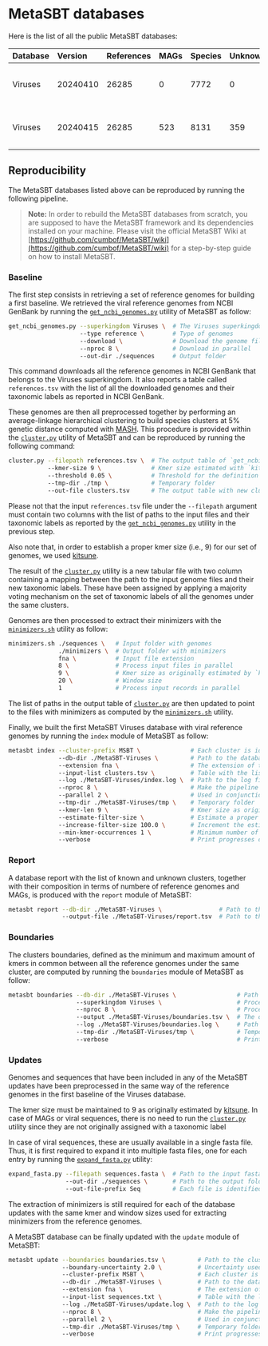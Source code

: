 # MetaSBT databases

Here is the list of all the public MetaSBT databases:

| Database | Version  | References | MAGs | Species | Unknowns | Link |
| :------- | :------- | :--------- | :--- | :------ | :------- | :--- |
| Viruses  | 20240410 | 26285      | 0    | 7772    | 0        | [https://github.com/cumbof/MetaSBT-DBs/blob/main/databases/Viruses/20240410](https://github.com/cumbof/MetaSBT-DBs/blob/main/databases/Viruses/20240410) |
| Viruses  | 20240415 | 26285      | 523  | 8131    | 359      | [https://github.com/cumbof/MetaSBT-DBs/blob/main/databases/Viruses/20240415](https://github.com/cumbof/MetaSBT-DBs/blob/main/databases/Viruses/20240415) |

## Reproducibility

The MetaSBT databases listed above can be reproduced by running the following pipeline.

> __Note:__
> In order to rebuild the MetaSBT databases from scratch, you are supposed to have the MetaSBT framework and its dependencies installed on your machine. Please visit the official MetaSBT Wiki at [https://github.com/cumbof/MetaSBT/wiki](https://github.com/cumbof/MetaSBT/wiki) for a step-by-step guide on how to install MetaSBT.

### Baseline

The first step consists in retrieving a set of reference genomes for building a first baseline. We retrieved the viral reference genomes from NCBI GenBank by running the [`get_ncbi_genomes.py`](https://github.com/cumbof/MetaSBT/blob/main/scripts/get_ncbi_genomes.py) utility of MetaSBT as follow:

```bash
get_ncbi_genomes.py --superkingdom Viruses \  # The Viruses superkingdom
                    --type reference \        # Type of genomes
                    --download \              # Download the genome files
                    --nproc 8 \               # Download in parallel
                    --out-dir ./sequences     # Output folder
```

This command downloads all the reference genomes in NCBI GenBank that belongs to the Viruses superkingdom. It also reports a table called `references.tsv` with the list of all the downloaded genomes and their taxonomic labels as reported in NCBI GenBank.

These genomes are then all preprocessed together by performing an average-linkage hierarchical clustering to build species clusters at 5% genetic distance computed with [MASH](https://github.com/marbl/Mash). This procedure is provided within the [`cluster.py`](https://github.com/cumbof/MetaSBT/blob/main/scripts/cluster.py) utility of MetaSBT and can be reproduced by running the following command:

```bash
cluster.py --filepath references.tsv \  # The output table of `get_ncbi_genomes.py`
           --kmer-size 9 \              # Kmer size estimated with `kitsune`
           --threshold 0.05 \           # Threshold for the definition of species
           --tmp-dir ./tmp \            # Temporary folder
           --out-file clusters.tsv      # The output table with new clusters
```

Please not that the input `references.tsv` file under the `--filepath` argument must contain two columns with the list of paths to the input files and their taxonomic labels as reported by the [`get_ncbi_genomes.py`](https://github.com/cumbof/MetaSBT/blob/main/scripts/get_ncbi_genomes.py) utility in the previous step.

Also note that, in order to establish a proper kmer size (i.e., 9) for our set of genomes, we used [kitsune](https://github.com/natapol/kitsune).

The result of the [`cluster.py`](https://github.com/cumbof/MetaSBT/blob/main/scripts/cluster.py) utility is a new tabular file with two column containing a mapping between the path to the input genome files and their new taxonomic labels. These have been assigned by applying a majority voting mechanism on the set of taxonomic labels of all the genomes under the same clusters.

Genomes are then processed to extract their minimizers with the [`minimizers.sh`](https://github.com/cumbof/MetaSBT/blob/main/scripts/minimizers.sh) utility as follow:

```bash
minimizers.sh ./sequences \   # Input folder with genomes
              ./minimizers \  # Output folder with minimizers
              fna \           # Input file extension
              8 \             # Process input files in parallel
              9 \             # Kmer size as originally estimated by `kitsune`
              20 \            # Window size
              1               # Process input records in parallel
```

The list of paths in the output table of [`cluster.py`](https://github.com/cumbof/MetaSBT/blob/main/scripts/cluster.py) are then updated to point to the files with minimizers as computed by the [`minimizers.sh`](https://github.com/cumbof/MetaSBT/blob/main/scripts/minimizers.sh) utility.

Finally, we built the first MetaSBT Viruses database with viral reference genomes by running the `index` module of MetaSBT as follow:

```bash
metasbt index --cluster-prefix MSBT \              # Each cluster is identified by an incremental number with a custom prefix
              --db-dir ./MetaSBT-Viruses \         # Path to the database folder
              --extension fna \                    # The extension of the input files
              --input-list clusters.tsv \          # Table with the list of input file paths with minimizers and their taxonomic labels
              --log ./MetaSBT-Viruses/index.log \  # Path to the log file
              --nproc 8 \                          # Make the pipeline parallel when possible
              --parallel 2 \                       # Used in conjunction with --nproc
              --tmp-dir ./MetaSBT-Viruses/tmp \    # Temporary folder
              --kmer-len 9 \                       # Kmer size as originally estimated by `kitsune`
              --estimate-filter-size \             # Estimate a proper Bloom Filter size automatically
              --increase-filter-size 100.0 \       # Increment the estimated Bloom Filter size for eventual updates
              --min-kmer-occurrences 1 \           # Minimum number of kmer occurrences for considering kmers while estimating the Bloom Filter size
              --verbose                            # Print progresses on the stdout
```

### Report

A database report with the list of known and unknown clusters, together with their composition in terms of numbere of reference genomes and MAGs, is produced with the `report` module of MetaSBT:

```bash
metasbt report --db-dir ./MetaSBT-Viruses \                # Path to the database folder
               --output-file ./MetaSBT-Viruses/report.tsv  # Path to the output report table
```

### Boundaries

The clusters boundaries, defined as the minimum and maximum amount of kmers in common between all the reference genomes under the same cluster, are computed by running the `boundaries` module of MetaSBT as follow:

```bash
metasbt boundaries --db-dir ./MetaSBT-Viruses \                 # Path to the database folder
                   --superkingdom Viruses \                     # Process clusters under the Viruses superkingdom only
                   --nproc 8 \                                  # Process clusters in parallel
                   --output ./MetaSBT-Viruses/boundaries.tsv \  # The output table with clusters boundaries
                   --log ./MetaSBT-Viruses/boundaries.log \     # Path to the log file
                   --tmp-dir ./MetaSBT-Viruses/tmp \            # Temporary folder
                   --verbose                                    # Print progresses on the stdout
```

### Updates

Genomes and sequences that have been included in any of the MetaSBT updates have been preprocessed in the same way of the reference genomes in the first baseline of the Viruses database.

The kmer size must be maintained to 9 as originally estimated by [kitsune](https://github.com/natapol/kitsune). In case of MAGs or viral sequences, there is no need to run the [`cluster.py`](https://github.com/cumbof/MetaSBT/blob/main/scripts/cluster.py) utility since they are not originally assigned with a taxonomic label

In case of viral sequences, these are usually available in a single fasta file. Thus, it is first required to expand it into multiple fasta files, one for each entry by running the [`expand_fasta.py`](https://github.com/cumbof/MetaSBT/blob/main/scripts/expand_fasta.py) utility:

```bash
expand_fasta.py --filepath sequences.fasta \  # Path to the input fasta file with sequences
                --out-dir ./sequences \       # Path to the output folder
                --out-file-prefix Seq         # Each file is identified by an incremental number with a custom prefix
```

The extraction of minimizers is still required for each of the database updates with the same kmer and window sizes used for extracting minimizers from the reference genomes.

A MetaSBT database can be finally updated with the `update` module of MetaSBT:

```bash
metasbt update --boundaries boundaries.tsv \         # Path to the clusters boundaries table
               --boundary-uncertainty 2.0 \          # Uncertainty used to eventually enlarge clusters based on their boundaries
               --cluster-prefix MSBT \               # Each cluster is identified by an incremental number with a custom prefix
               --db-dir ./MetaSBT-Viruses \          # Path to the database folder
               --extension fna \                     # The extension of the input files
               --input-list sequences.txt \          # Table with the list of input file paths with minimizers and, optionally, their taxonomic labels
               --log ./MetaSBT-Viruses/update.log \  # Path to the log file
               --nproc 8 \                           # Make the pipeline parallel when possible
               --parallel 2 \                        # Used in conjunction with --nproc
               --tmp-dir ./MetaSBT-Viruses/tmp \     # Temporary folder
               --verbose                             # Print progresses on the stdout
```